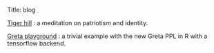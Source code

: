 Title: blog

[Tiger hill]({filename}/blogs/articles/tigerhill.md) : a meditation on patriotism and identity.

[Greta playground]({filename}/blogs/pages/greta_playground.html) : a trivial example with the new Greta PPL in R with a tensorflow backend.
